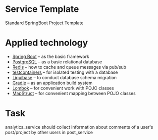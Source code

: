 # Service Template

Standard SpringBoot Project Template

# Applied technology

* [Spring Boot](https://spring.io/projects/spring-boot) – as the basic framework
* [PostgreSQL](https://www.postgresql.org/) – as a basic relational database
* [Redis](https://redis.io/) – how to cache and queue messages via pub/sub
* [testcontainers](https://testcontainers.com/) – for isolated testing with a database
* [Liquibase](https://www.liquibase.org/) – to conduct database schema migration
* [Gradle](https://gradle.org/) – as an application build system
* [Lombok](https://projectlombok.org/) – for convenient work with POJO classes
* [MapStruct](https://mapstruct.org/) – for convenient mapping between POJO classes


# Task

analytics_service should collect information about comments of a user's post/project by other users in post_service
